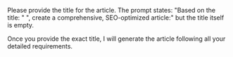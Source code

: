 Please provide the title for the article. The prompt states: "Based on the title: " ", create a comprehensive, SEO-optimized article:" but the title itself is empty.

Once you provide the exact title, I will generate the article following all your detailed requirements.